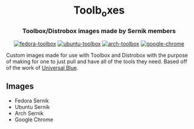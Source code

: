 <div align="center">
    <h1>Toolb<sub>o</sub>xes</h1>
    <h3>Toolbox/Distrobox images made by Sernik members</h3>
</div>

<div align="center">

[![fedora-toolbox](https://github.com/sernik-tech/member-images/actions/workflows/build-fedora-toolbox.yml/badge.svg)](https://github.com/sernik-tech/member-images/actions/workflows/build-fedora-toolbox.yml) [![ubuntu-toolbox](https://github.com/sernik-tech/member-images/actions/workflows/build-ubuntu-toolbox.yml/badge.svg)](https://github.com/sernik-tech/member-images/actions/workflows/build-ubuntu-toolbox.yml) [![arch-toolbox](https://github.com/sernik-tech/member-images/actions/workflows/arch-toolbox.yml/badge.svg)](https://github.com/sernik-tech/member-images/actions/workflows/arch-sernik.yml) [![google-chrome](https://github.com/sernik-tech/member-images/actions/workflows/build-google-chrome-toolbox.yml/badge.svg)](https://github.com/sernik-tech/member-images/actions/workflows/build-google-chrome-toolbox.yml)

</div>

Custom images made for use with Toolbox and Distrobox with the purpose of making for one to just pull and have all of the tools they need. Based off of the work of [Universal Blue](https://github.com/ublue-os/toolboxes).

## Images

- Fedora Sernik
- Ubuntu Sernik
- Arch Sernik
- Google Chrome
